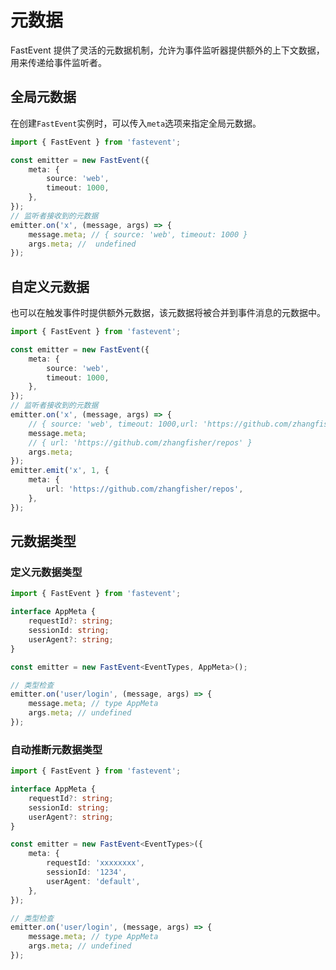 # 元数据

FastEvent 提供了灵活的元数据机制，允许为事件监听器提供额外的上下文数据，用来传递给事件监听者。

## 全局元数据

在创建`FastEvent`实例时，可以传入`meta`选项来指定全局元数据。

```typescript
import { FastEvent } from 'fastevent';

const emitter = new FastEvent({
    meta: {
        source: 'web',
        timeout: 1000,
    },
});
// 监听者接收到的元数据
emitter.on('x', (message, args) => {
    message.meta; // { source: 'web', timeout: 1000 }
    args.meta; //  undefined
});
```

## 自定义元数据

也可以在触发事件时提供额外元数据，该元数据将被合并到事件消息的元数据中。

```typescript
import { FastEvent } from 'fastevent';

const emitter = new FastEvent({
    meta: {
        source: 'web',
        timeout: 1000,
    },
});
// 监听者接收到的元数据
emitter.on('x', (message, args) => {
    // { source: 'web', timeout: 1000,url: 'https://github.com/zhangfisher/repos' }
    message.meta;
    // { url: 'https://github.com/zhangfisher/repos' }
    args.meta;
});
emitter.emit('x', 1, {
    meta: {
        url: 'https://github.com/zhangfisher/repos',
    },
});
```

## 元数据类型

### 定义元数据类型

```typescript
import { FastEvent } from 'fastevent';

interface AppMeta {
    requestId?: string;
    sessionId: string;
    userAgent?: string;
}

const emitter = new FastEvent<EventTypes, AppMeta>();

// 类型检查
emitter.on('user/login', (message, args) => {
    message.meta; // type AppMeta
    args.meta; // undefined
});
```

### 自动推断元数据类型

```typescript
import { FastEvent } from 'fastevent';

interface AppMeta {
    requestId?: string;
    sessionId: string;
    userAgent?: string;
}

const emitter = new FastEvent<EventTypes>({
    meta: {
        requestId: 'xxxxxxxx',
        sessionId: '1234',
        userAgent: 'default',
    },
});

// 类型检查
emitter.on('user/login', (message, args) => {
    message.meta; // type AppMeta
    args.meta; // undefined
});
```

